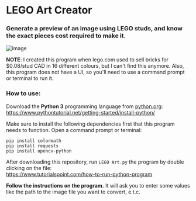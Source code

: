 ﻿# LEGO Art Creator

### Generate a preview of an image using LEGO studs, and know the exact pieces cost required to make it.

![image](https://user-images.githubusercontent.com/76597978/169671149-3d8ea3a5-2275-4c11-86aa-ebc6137371da.png)

**NOTE**: I created this program when lego.com used to sell bricks for $0.08/stud CAD in 16 different colours, but I can't find this anymore.
Also, this program does not have a UI, so you'll need to use a command prompt or terminal to run it.

### How to use:
Download the **Python 3** programming language from [python.org](python.org):\
https://www.pythontutorial.net/getting-started/install-python/

Make sure to install the following dependencies first that this program needs to function. Open a command prompt or terminal:
```
pip install colormath
pip install requests
pip install opencv-python
```

After downloading this repository, run `LEGO Art.py` the program by double clicking on the file:\
https://www.tutorialspoint.com/how-to-run-python-program

**Follow the instructions on the program.** It will ask you to enter some values like the path to the image file you want to convert, e.t.c.
